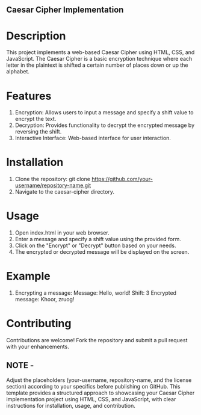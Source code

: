 ## Caesar Cipher Implementation ## 

# Description
This project implements a web-based Caesar Cipher using HTML, CSS, and JavaScript. 
The Caesar Cipher is a basic encryption technique where each letter in the plaintext is shifted 
a certain number of places down or up the alphabet.

# Features
1. Encryption: Allows users to input a message and specify a shift value to encrypt the text.
2. Decryption: Provides functionality to decrypt the encrypted message by reversing the shift.
3. Interactive Interface: Web-based interface for user interaction.

# Installation
1. Clone the repository:
git clone https://github.com/your-username/repository-name.git
2. Navigate to the caesar-cipher directory.

# Usage
1. Open index.html in your web browser.
2. Enter a message and specify a shift value using the provided form.
3. Click on the "Encrypt" or "Decrypt" button based on your needs.
4. The encrypted or decrypted message will be displayed on the screen.
   
# Example
1. Encrypting a message:
Message: Hello, world!
Shift: 3
Encrypted message: Khoor, zruog!

# Contributing
Contributions are welcome! Fork the repository and submit a pull request with your enhancements.

## NOTE -
Adjust the placeholders (your-username, repository-name, and the license section) according to your specifics before publishing on GitHub. This template provides a structured approach to showcasing your Caesar Cipher implementation project using HTML, CSS, and JavaScript, with clear instructions for installation, usage, and contribution.
